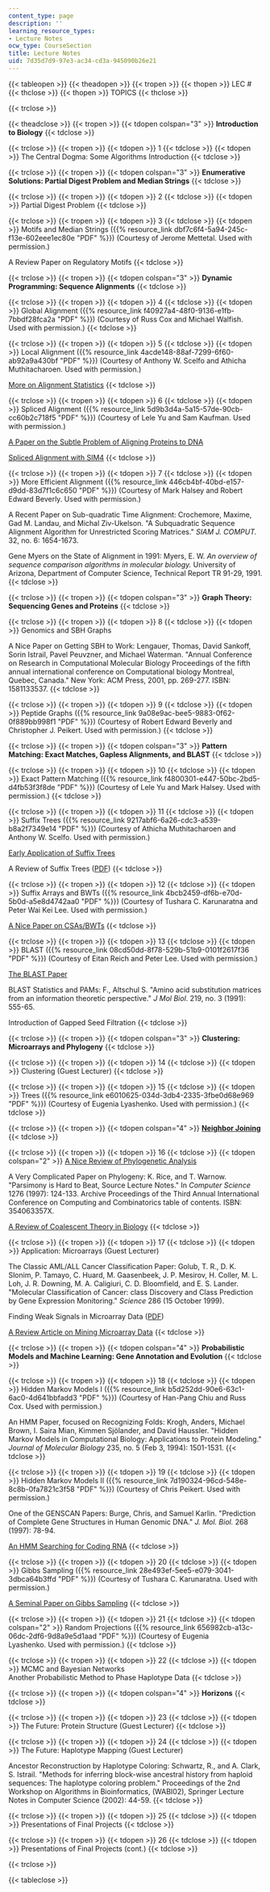 ```yaml
---
content_type: page
description: ''
learning_resource_types:
- Lecture Notes
ocw_type: CourseSection
title: Lecture Notes
uid: 7d35d7d9-97e3-ac34-cd3a-945090b26e21
---
```


{{< tableopen >}}
{{< theadopen >}}
{{< tropen >}}
{{< thopen >}}
LEC #
{{< thclose >}}
{{< thopen >}}
TOPICS
{{< thclose >}}

{{< trclose >}}

{{< theadclose >}}
{{< tropen >}}
{{< tdopen colspan="3" >}}
**Introduction to Biology**
{{< tdclose >}}

{{< trclose >}}
{{< tropen >}}
{{< tdopen >}}
1
{{< tdclose >}}
{{< tdopen >}}
The Central Dogma: Some Algorithms Introduction
{{< tdclose >}}

{{< trclose >}}
{{< tropen >}}
{{< tdopen colspan="3" >}}
**Enumerative Solutions: Partial Digest Problem and Median Strings**
{{< tdclose >}}

{{< trclose >}}
{{< tropen >}}
{{< tdopen >}}
2
{{< tdclose >}}
{{< tdopen >}}
Partial Digest Problem
{{< tdclose >}}

{{< trclose >}}
{{< tropen >}}
{{< tdopen >}}
3
{{< tdclose >}}
{{< tdopen >}}
Motifs and Median Strings ({{% resource_link dbf7c6f4-5a94-245c-f13e-602eee1ec80e "PDF" %}}) (Courtesy of Jerome Mettetal. Used with permission.)  
  
A Review Paper on Regulatory Motifs
{{< tdclose >}}

{{< trclose >}}
{{< tropen >}}
{{< tdopen colspan="3" >}}
**Dynamic Programming: Sequence Alignments**
{{< tdclose >}}

{{< trclose >}}
{{< tropen >}}
{{< tdopen >}}
4
{{< tdclose >}}
{{< tdopen >}}
Global Alignment ({{% resource_link f40927a4-48f0-9136-e1fb-7bbdf28fca2a "PDF" %}}) (Courtesy of Russ Cox and Michael Walfish. Used with permission.)
{{< tdclose >}}

{{< trclose >}}
{{< tropen >}}
{{< tdopen >}}
5
{{< tdclose >}}
{{< tdopen >}}
Local Alignment ({{% resource_link 4acde148-88af-7299-6f60-ab92a9a430bf "PDF" %}}) (Courtesy of Anthony W. Scelfo and Athicha Muthitacharoen. Used with permission.)  
  
[More on Alignment Statistics](http://www.pubmedcentral.nih.gov/articlerender.fcgi?tool=pubmed&pubmedid=11139604)
{{< tdclose >}}

{{< trclose >}}
{{< tropen >}}
{{< tdopen >}}
6
{{< tdclose >}}
{{< tdopen >}}
Spliced Alignment ({{% resource_link 5d9b3d4a-5a15-57de-90cb-cc60b2c718f5 "PDF" %}}) (Courtesy of Lele Yu and Sam Kaufman. Used with permission.)  
  
[A Paper on the Subtle Problem of Aligning Proteins to DNA](http://portal.acm.org/citation.cfm?id=267521.267893)  
  
[Spliced Alignment with SIM4](http://www.genome.org/cgi/content/full/8/9/967)
{{< tdclose >}}

{{< trclose >}}
{{< tropen >}}
{{< tdopen >}}
7
{{< tdclose >}}
{{< tdopen >}}
More Efficient Alignment ({{% resource_link 446cb4bf-40bd-e157-d9dd-83d7f1c6c650 "PDF" %}}) (Courtesy of Mark Halsey and Robert Edward Beverly. Used with permission.)  
  
A Recent Paper on Sub-quadratic Time Alignment: Crochemore, Maxime, Gad M. Landau, and Michal Ziv-Ukelson. "A Subquadratic Sequence Alignment Algorithm for Unrestricted Scoring Matrices." _SIAM J. COMPUT._ 32, no. 6: 1654-1673.  
  
Gene Myers on the State of Alignment in 1991: Myers, E. W. _An overview of sequence comparison algorithms in molecular biology._ University of Arizona, Department of Computer Science, Technical Report TR 91-29, 1991.
{{< tdclose >}}

{{< trclose >}}
{{< tropen >}}
{{< tdopen colspan="3" >}}
**Graph Theory: Sequencing Genes and Proteins**
{{< tdclose >}}

{{< trclose >}}
{{< tropen >}}
{{< tdopen >}}
8
{{< tdclose >}}
{{< tdopen >}}
Genomics and SBH Graphs  
  
A Nice Paper on Getting SBH to Work: Lengauer, Thomas, David Sankoff, Sorin Istrail, Pavel Peuvzner, and Michael Waterman. "Annual Conference on Research in Computational Molecular Biology Proceedings of the fifth annual international conference on Computational biology Montreal, Quebec, Canada." New York: ACM Press, 2001, pp. 269-277. ISBN: 1581133537.
{{< tdclose >}}

{{< trclose >}}
{{< tropen >}}
{{< tdopen >}}
9
{{< tdclose >}}
{{< tdopen >}}
Peptide Graphs ({{% resource_link 9a08e9ac-bee5-9883-0f62-0f889bb998f1 "PDF" %}}) (Courtesy of Robert Edward Beverly and Christopher J. Peikert. Used with permission.)
{{< tdclose >}}

{{< trclose >}}
{{< tropen >}}
{{< tdopen colspan="3" >}}
**Pattern Matching: Exact Matches, Gapless Alignments, and BLAST**
{{< tdclose >}}

{{< trclose >}}
{{< tropen >}}
{{< tdopen >}}
10
{{< tdclose >}}
{{< tdopen >}}
Exact Pattern Matching ({{% resource_link f4800301-e447-50bc-2bd5-d4fb53f3f8de "PDF" %}}) (Courtesy of Lele Yu and Mark Halsey. Used with permission.)
{{< tdclose >}}

{{< trclose >}}
{{< tropen >}}
{{< tdopen >}}
11
{{< tdclose >}}
{{< tdopen >}}
Suffix Trees ({{% resource_link 9217abf6-6a26-cdc3-a539-b8a2f7349e14 "PDF" %}}) (Courtesy of Athicha Muthitacharoen and Anthony W. Scelfo. Used with permission.)  
  
[Early Application of Suffix Trees](http://nar.oupjournals.org/cgi/content/full/27/11/2369)  
  
A Review of Suffix Trees ([PDF](http://citeseer.ist.psu.edu/cache/papers/cs/18442/http:zSzzSzwww.info.uniroma2.itzSz~italianozSzPaperszSzsuffix.pdf/grossi93suffix.pdf))
{{< tdclose >}}

{{< trclose >}}
{{< tropen >}}
{{< tdopen >}}
12
{{< tdclose >}}
{{< tdopen >}}
Suffix Arrays and BWTs ({{% resource_link 4bcb2459-df6b-e70d-5b0d-a5e8d4742aa0 "PDF" %}}) (Courtesy of Tushara C. Karunaratna and Peter Wai Kei Lee. Used with permission.)  
  
[A Nice Paper on CSAs/BWTs](http://www.ncbi.nlm.nih.gov/pubmed/11791236)
{{< tdclose >}}

{{< trclose >}}
{{< tropen >}}
{{< tdopen >}}
13
{{< tdclose >}}
{{< tdopen >}}
BLAST ({{% resource_link 08cd50dd-8f78-529b-51b9-0101f2617f36 "PDF" %}}) (Courtesy of Eitan Reich and Peter Lee. Used with permission.)  
  
[The BLAST Paper](http://www.sciencedirect.com/)  
  
BLAST Statistics and PAMs: F., Altschul S. "Amino acid substitution matrices from an information theoretic perspective." _J Mol Biol_. 219, no. 3 (1991): 555-65.  
  
Introduction of Gapped Seed Filtration
{{< tdclose >}}

{{< trclose >}}
{{< tropen >}}
{{< tdopen colspan="3" >}}
**Clustering: Microarrays and Phylogeny**
{{< tdclose >}}

{{< trclose >}}
{{< tropen >}}
{{< tdopen >}}
14
{{< tdclose >}}
{{< tdopen >}}
Clustering (Guest Lecturer)
{{< tdclose >}}

{{< trclose >}}
{{< tropen >}}
{{< tdopen >}}
15
{{< tdclose >}}
{{< tdopen >}}
Trees ({{% resource_link e6010625-034d-3db4-2335-3fbe0d68e969 "PDF" %}}) (Courtesy of Eugenia Lyashenko. Used with permission.)
{{< tdclose >}}

{{< trclose >}}
{{< tropen >}}
{{< tdopen colspan="4" >}}
**[Neighbor Joining](https://academic.oup.com/mbe/article/4/4/406/1029664)**
{{< tdclose >}}

{{< trclose >}}
{{< tropen >}}
{{< tdopen >}}
16
{{< tdclose >}}
{{< tdopen colspan="2" >}}
[A Nice Review of Phylogenetic Analysis](http://arjournals.annualreviews.org/doi/pdf/10.1146/annurev.genet.30.1.371?cookieSet=1)  
  
A Very Complicated Paper on Phylogeny: K. Rice, and T. Warnow. "Parsimony is Hard to Beat, Source Lecture Notes." In _Computer Science_ 1276 (1997): 124-133. Archive Proceedings of the Third Annual International Conference on Computing and Combinatorics table of contents. ISBN: 354063357X.  
  
[A Review of Coalescent Theory in Biology](http://www.nature.com/cgi-taf/)
{{< tdclose >}}

{{< trclose >}}
{{< tropen >}}
{{< tdopen >}}
17
{{< tdclose >}}
{{< tdopen >}}
Application: Microarrays (Guest Lecturer)  
  
The Classic AML/ALL Cancer Classification Paper: Golub, T. R., D. K. Slonim, P. Tamayo, C. Huard, M. Gaasenbeek, J. P. Mesirov, H. Coller, M. L. Loh, J. R. Downing, M. A. Caligiuri, C. D. Bloomfield, and E. S. Lander. "Molecular Classification of Cancer: class Discovery and Class Prediction by Gene Expression Monitoring." _Science_ 286 (15 October 1999).  
  
Finding Weak Signals in Microarray Data ([PDF](http://www.nature.com/cgi-taf/DynaPage.taf?file=/ng/journal/v34/n3/full/ng1180.html&filetype=pdf))  
  
[A Review Article on Mining Microarray Data](http://www.nature.com/cgi-taf/DynaPage.taf?file=/ng/journal/v32/n4s/full/ng1033.html)
{{< tdclose >}}

{{< trclose >}}
{{< tropen >}}
{{< tdopen colspan="4" >}}
**Probabilistic Models and Machine Learning: Gene Annotation and Evolution**
{{< tdclose >}}

{{< trclose >}}
{{< tropen >}}
{{< tdopen >}}
18
{{< tdclose >}}
{{< tdopen >}}
Hidden Markov Models I ({{% resource_link b5d252dd-90e6-63c1-6ac0-4d641bbfadd3 "PDF" %}}) (Courtesy of Han-Pang Chiu and Russ Cox. Used with permission.)  
  
An HMM Paper, focused on Recognizing Folds: Krogh, Anders, Michael Brown, I. Saira Mian, Kimmen Sjölander, and David Haussler. "Hidden Markov Models in Computational Biology: Applications to Protein Modeling." _Journal of Molecular Biology_ 235, no. 5 (Feb 3, 1994): 1501-1531.
{{< tdclose >}}

{{< trclose >}}
{{< tropen >}}
{{< tdopen >}}
19
{{< tdclose >}}
{{< tdopen >}}
Hidden Markov Models II ({{% resource_link 7d190324-96cd-548e-8c8b-0fa7821c3f58 "PDF" %}}) (Courtesy of Chris Peikert. Used with permission.)  
  
One of the GENSCAN Papers: Burge, Chris, and Samuel Karlin. "Prediction of Complete Gene Structures in Human Genomic DNA." _J. Mol. Biol._ 268 (1997): 78-94.  
  
[An HMM Searching for Coding RNA](http://www.pubmedcentral.nih.gov/articlerender.fcgi?artid=64605&rendertype=abstract)
{{< tdclose >}}

{{< trclose >}}
{{< tropen >}}
{{< tdopen >}}
20
{{< tdclose >}}
{{< tdopen >}}
Gibbs Sampling ({{% resource_link 28e493ef-5ee5-e079-3041-3dbca64b3ffd "PDF" %}}) (Courtesy of Tushara C. Karunaratna. Used with permission.)  
  
[A Seminal Paper on Gibbs Sampling](http://www.ncbi.nlm.nih.gov/entrez/query.fcgi?holding=npg&cmd=Retrieve&db=PubMed&list_uids=8211139&dopt=Abstract)
{{< tdclose >}}

{{< trclose >}}
{{< tropen >}}
{{< tdopen >}}
21
{{< tdclose >}}
{{< tdopen colspan="2" >}}
Random Projections ({{% resource_link 656982cb-a13c-06dc-2df6-9d8a9e5d1aad "PDF" %}}) (Courtesy of Eugenia Lyashenko. Used with permission.)
{{< tdclose >}}

{{< trclose >}}
{{< tropen >}}
{{< tdopen >}}
22
{{< tdclose >}}
{{< tdopen >}}
MCMC and Bayesian Networks  
Another Probabilistic Method to Phase Haplotype Data
{{< tdclose >}}

{{< trclose >}}
{{< tropen >}}
{{< tdopen colspan="4" >}}
**Horizons**
{{< tdclose >}}

{{< trclose >}}
{{< tropen >}}
{{< tdopen >}}
23
{{< tdclose >}}
{{< tdopen >}}
The Future: Protein Structure (Guest Lecturer)
{{< tdclose >}}

{{< trclose >}}
{{< tropen >}}
{{< tdopen >}}
24
{{< tdclose >}}
{{< tdopen >}}
The Future: Haplotype Mapping (Guest Lecturer)  
  
Ancestor Reconstruction by Haplotype Coloring: Schwartz, R., and A. Clark, S. Istrail. "Methods for inferring block-wise ancestral history from haploid sequences: The haplotype coloring problem." Proceedings of the 2nd Workshop on Algorithms in Bioinformatics, (WABI02), Springer Lecture Notes in Computer Science (2002): 44-59.
{{< tdclose >}}

{{< trclose >}}
{{< tropen >}}
{{< tdopen >}}
25
{{< tdclose >}}
{{< tdopen >}}
Presentations of Final Projects
{{< tdclose >}}

{{< trclose >}}
{{< tropen >}}
{{< tdopen >}}
26
{{< tdclose >}}
{{< tdopen >}}
Presentations of Final Projects (cont.)
{{< tdclose >}}

{{< trclose >}}

{{< tableclose >}}